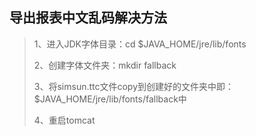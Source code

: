 ## 导出报表中文乱码解决方法

>1、进入JDK字体目录：cd $JAVA_HOME/jre/lib/fonts
>
>2、创建字体文件夹：mkdir fallback
>
>3、将simsun.ttc文件copy到创建好的文件夹中即：$JAVA_HOME/jre/lib/fonts/fallback中
>
>4、重启tomcat
